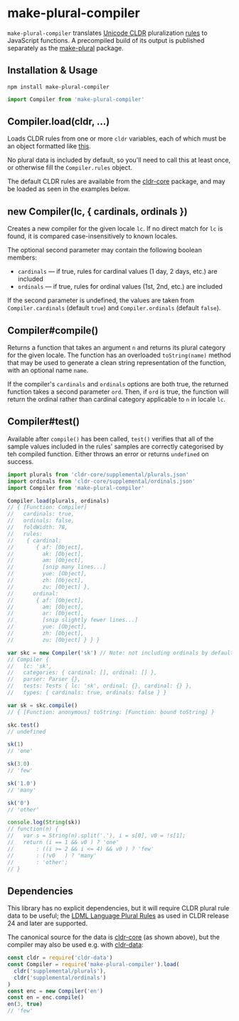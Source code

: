 # make-plural-compiler

`make-plural-compiler` translates [Unicode CLDR] pluralization [rules] to JavaScript functions. A precompiled build of its output is published separately as the [make-plural] package.

[unicode cldr]: http://cldr.unicode.org/
[rules]: http://www.unicode.org/cldr/charts/latest/supplemental/language_plural_rules.html
[make-plural]: https://www.npmjs.com/package/make-plural

## Installation & Usage

```
npm install make-plural-compiler
```

```js
import Compiler from 'make-plural-compiler'
```

## Compiler.load(cldr, ...)

Loads CLDR rules from one or more `cldr` variables, each of which must be an object formatted like [this][json].

No plural data is included by default, so you'll need to call this at least once, or otherwise fill the `Compiler.rules` object.

The default CLDR rules are available from the [cldr-core] package, and may be loaded as seen in the examples below.

[json]: https://github.com/unicode-cldr/cldr-core/blob/master/supplemental/plurals.json
[cldr-core]: https://www.npmjs.com/package/cldr-core

## new Compiler(lc, { cardinals, ordinals })

Creates a new compiler for the given locale `lc`. If no direct match for `lc` is found, it is compared case-insensitively to known locales.

The optional second parameter may contain the following boolean members:

- `cardinals` — if true, rules for cardinal values (1 day, 2 days, etc.) are included
- `ordinals` — if true, rules for ordinal values (1st, 2nd, etc.) are included

If the second parameter is undefined, the values are taken from `Compiler.cardinals` (default `true`) and `Compiler.ordinals` (default `false`).

## Compiler#compile()

Returns a function that takes an argument `n` and returns its plural category for the given locale. The function has an overloaded `toString(name)` method that may be used to generate a clean string representation of the function, with an optional name `name`.

If the compiler's `cardinals` and `ordinals` options are both true, the returned function takes a second parameter `ord`. Then, if `ord` is true, the function will return the ordinal rather than cardinal category applicable to `n` in locale `lc`.

## Compiler#test()

Available after `compile()` has been called, `test()` verifies that all of the sample values included in the rules' samples are correctly categorised by teh compiled function. Either throws an error or returns `undefined` on success.

```js
import plurals from 'cldr-core/supplemental/plurals.json'
import ordinals from 'cldr-core/supplemental/ordinals.json'
import Compiler from 'make-plural-compiler'

Compiler.load(plurals, ordinals)
// { [Function: Compiler]
//   cardinals: true,
//   ordinals: false,
//   foldWidth: 78,
//   rules:
//    { cardinal:
//       { af: [Object],
//         ak: [Object],
//         am: [Object],
//         [snip many lines...]
//         yue: [Object],
//         zh: [Object],
//         zu: [Object] },
//      ordinal:
//       { af: [Object],
//         am: [Object],
//         ar: [Object],
//         [snip slightly fewer lines...]
//         yue: [Object],
//         zh: [Object],
//         zu: [Object] } } }

var skc = new Compiler('sk') // Note: not including ordinals by default
// Compiler {
//   lc: 'sk',
//   categories: { cardinal: [], ordinal: [] },
//   parser: Parser {},
//   tests: Tests { lc: 'sk', ordinal: {}, cardinal: {} },
//   types: { cardinals: true, ordinals: false } }

var sk = skc.compile()
// { [Function: anonymous] toString: [Function: bound toString] }

skc.test()
// undefined

sk(1)
// 'one'

sk(3.0)
// 'few'

sk('1.0')
// 'many'

sk('0')
// 'other'

console.log(String(sk))
// function(n) {
//   var s = String(n).split('.'), i = s[0], v0 = !s[1];
//   return (i == 1 && v0 ) ? 'one'
//       : ((i >= 2 && i <= 4) && v0 ) ? 'few'
//       : (!v0   ) ? 'many'
//       : 'other';
// }
```

## Dependencies

This library has no explicit dependencies, but it will require CLDR plural rule data to be useful; the [LDML Language Plural Rules] as used in CLDR release 24 and later are supported.

The canonical source for the data is [cldr-core] (as shown above), but the compiler may also be used e.g. with [cldr-data]:

```js
const cldr = require('cldr-data')
const Compiler = require('make-plural-compiler').load(
  cldr('supplemental/plurals'),
  cldr('supplemental/ordinals')
)
const enc = new Compiler('en')
const en = enc.compile()
en(3, true)
// 'few'
```

[ldml language plural rules]: http://unicode.org/reports/tr35/tr35-numbers.html#Language_Plural_Rules
[cldr-data]: https://www.npmjs.org/package/cldr-data
